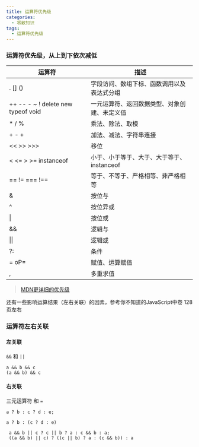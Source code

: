 ```yaml
---
title: 运算符优先级
categories: 
  - 零散知识
tags: 
  - 运算符优先级
---
```


### 运算符优先级，从上到下依次减低

| 运算符                             | 描述                                         |
| ---------------------------------- | -------------------------------------------- |
| . [] ()                            | 字段访问、数组下标、函数调用以及表达式分组   |
| ++ -- - ~ ! delete new typeof void | 一元运算符、返回数据类型、对象创建、未定义值 |
| * / %                              | 乘法、除法、取模                             |
| + - +                              | 加法、减法、字符串连接                       |
| << >> >>>                          | 移位                                         |
| < <= > >= instanceof               | 小于、小于等于、大于、大于等于、instanceof   |
| == != === !==                      | 等于、不等于、严格相等、非严格相等           |
| &                                  | 按位与                                       |
| ^                                  | 按位异或                                     |
| \|                                 | 按位或                                       |
| &&                                 | 逻辑与                                       |
| \|\|                               | 逻辑或                                       |
| ?:                                 | 条件                                         |
| = oP=                              | 赋值、运算赋值                               |
| ,                                  | 多重求值                                     |

> [MDN更详细的优先级](https://developer.mozilla.org/en-US/docs/Web/JavaScript/Reference/Operators/Operator_Precedence)

还有一些影响运算结果（左右关联）的因素，参考你不知道的JavaScript中卷 128页左右

### 运算符左右关联

#### 左关联

`&&` 和 `||`

```
a && b && c
(a && b) && c
```

#### 右关联

三元运算符 和 `=` 

```
a ? b : c ? d : e;

a ? b : (c ? d : e)
```

```
 a && b || c ? c || b ? a : c && b : a;
 ((a && b) || c) ? ((c || b) ? a : (c && b)) : a
```

